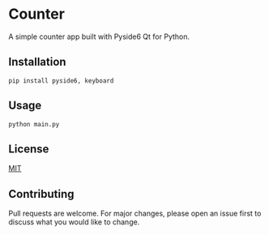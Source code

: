 # Counter

A simple counter app built with Pyside6 Qt for Python.

## Installation

```pip install pyside6, keyboard```

## Usage

```python main.py```

## License

[MIT](https://choosealicense.com/licenses/mit/)

## Contributing

Pull requests are welcome. For major changes, please open an issue first to discuss what you would like to change.